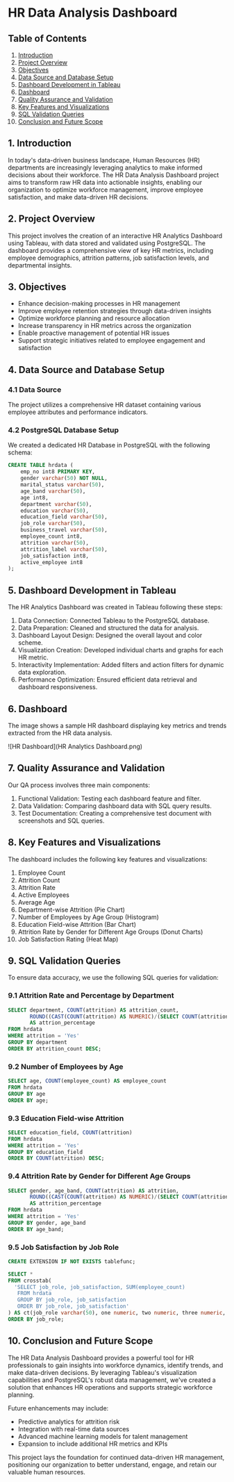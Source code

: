 # HR Data Analysis Dashboard

## Table of Contents
1. [Introduction](#1-introduction)
2. [Project Overview](#2-project-overview)
3. [Objectives](#3-objectives)
4. [Data Source and Database Setup](#4-data-source-and-database-setup)
5. [Dashboard Development in Tableau](#5-dashboard-development-in-tableau)
6. [Dashboard](#6-Dashboard)
7. [Quality Assurance and Validation](#6-quality-assurance-and-validation)
8. [Key Features and Visualizations](#7-key-features-and-visualizations)
9. [SQL Validation Queries](#8-sql-validation-queries)
10. [Conclusion and Future Scope](#9-conclusion-and-future-scope)

## 1. Introduction

In today's data-driven business landscape, Human Resources (HR) departments are increasingly leveraging analytics to make informed decisions about their workforce. The HR Data Analysis Dashboard project aims to transform raw HR data into actionable insights, enabling our organization to optimize workforce management, improve employee satisfaction, and make data-driven HR decisions.

## 2. Project Overview

This project involves the creation of an interactive HR Analytics Dashboard using Tableau, with data stored and validated using PostgreSQL. The dashboard provides a comprehensive view of key HR metrics, including employee demographics, attrition patterns, job satisfaction levels, and departmental insights.

## 3. Objectives

- Enhance decision-making processes in HR management
- Improve employee retention strategies through data-driven insights
- Optimize workforce planning and resource allocation
- Increase transparency in HR metrics across the organization
- Enable proactive management of potential HR issues
- Support strategic initiatives related to employee engagement and satisfaction

## 4. Data Source and Database Setup

### 4.1 Data Source
The project utilizes a comprehensive HR dataset containing various employee attributes and performance indicators.

### 4.2 PostgreSQL Database Setup

We created a dedicated HR Database in PostgreSQL with the following schema:

```sql
CREATE TABLE hrdata (
    emp_no int8 PRIMARY KEY,
    gender varchar(50) NOT NULL,
    marital_status varchar(50),
    age_band varchar(50),
    age int8,
    department varchar(50),
    education varchar(50),
    education_field varchar(50),
    job_role varchar(50),
    business_travel varchar(50),
    employee_count int8,
    attrition varchar(50),
    attrition_label varchar(50),
    job_satisfaction int8,
    active_employee int8
);
```

## 5. Dashboard Development in Tableau

The HR Analytics Dashboard was created in Tableau following these steps:

1. Data Connection: Connected Tableau to the PostgreSQL database.
2. Data Preparation: Cleaned and structured the data for analysis.
3. Dashboard Layout Design: Designed the overall layout and color scheme.
4. Visualization Creation: Developed individual charts and graphs for each HR metric.
5. Interactivity Implementation: Added filters and action filters for dynamic data exploration.
6. Performance Optimization: Ensured efficient data retrieval and dashboard responsiveness.

## 6. Dashboard 
The image shows a sample HR dashboard displaying key metrics and trends extracted from the HR data analysis.

![HR Dashboard](HR Analytics Dashboard.png) 

## 7. Quality Assurance and Validation

Our QA process involves three main components:

1. Functional Validation: Testing each dashboard feature and filter.
2. Data Validation: Comparing dashboard data with SQL query results.
3. Test Documentation: Creating a comprehensive test document with screenshots and SQL queries.

## 8. Key Features and Visualizations

The dashboard includes the following key features and visualizations:

1. Employee Count
2. Attrition Count
3. Attrition Rate
4. Active Employees
5. Average Age
6. Department-wise Attrition (Pie Chart)
7. Number of Employees by Age Group (Histogram)
8. Education Field-wise Attrition (Bar Chart)
9. Attrition Rate by Gender for Different Age Groups (Donut Charts)
10. Job Satisfaction Rating (Heat Map)

## 9. SQL Validation Queries

To ensure data accuracy, we use the following SQL queries for validation:

### 9.1 Attrition Rate and Percentage by Department

```sql
SELECT department, COUNT(attrition) AS attrition_count, 
       ROUND((CAST(COUNT(attrition) AS NUMERIC)/(SELECT COUNT(attrition) FROM hrdata WHERE attrition = 'Yes'))*100,2) 
       AS attrion_percentage
FROM hrdata
WHERE attrition = 'Yes'
GROUP BY department
ORDER BY attrition_count DESC;
```

### 9.2 Number of Employees by Age

```sql
SELECT age, COUNT(employee_count) AS employee_count
FROM hrdata
GROUP BY age
ORDER BY age;
```

### 9.3 Education Field-wise Attrition

```sql
SELECT education_field, COUNT(attrition)
FROM hrdata
WHERE attrition = 'Yes'
GROUP BY education_field
ORDER BY COUNT(attrition) DESC;
```

### 9.4 Attrition Rate by Gender for Different Age Groups

```sql
SELECT gender, age_band, COUNT(attrition) AS attrition, 
       ROUND((CAST(COUNT(attrition) AS NUMERIC)/(SELECT COUNT(attrition) FROM hrdata WHERE attrition = 'Yes'))*100,2) 
       AS attrition_percentage
FROM hrdata
WHERE attrition = 'Yes'
GROUP BY gender, age_band
ORDER BY age_band;
```

### 9.5 Job Satisfaction by Job Role

```sql
CREATE EXTENSION IF NOT EXISTS tablefunc;

SELECT *
FROM crosstab(
  'SELECT job_role, job_satisfaction, SUM(employee_count)
   FROM hrdata
   GROUP BY job_role, job_satisfaction
   ORDER BY job_role, job_satisfaction'
) AS ct(job_role varchar(50), one numeric, two numeric, three numeric, four numeric)
ORDER BY job_role;
```

## 10. Conclusion and Future Scope

The HR Data Analysis Dashboard provides a powerful tool for HR professionals to gain insights into workforce dynamics, identify trends, and make data-driven decisions. By leveraging Tableau's visualization capabilities and PostgreSQL's robust data management, we've created a solution that enhances HR operations and supports strategic workforce planning.

Future enhancements may include:
- Predictive analytics for attrition risk
- Integration with real-time data sources
- Advanced machine learning models for talent management
- Expansion to include additional HR metrics and KPIs

This project lays the foundation for continued data-driven HR management, positioning our organization to better understand, engage, and retain our valuable human resources.
